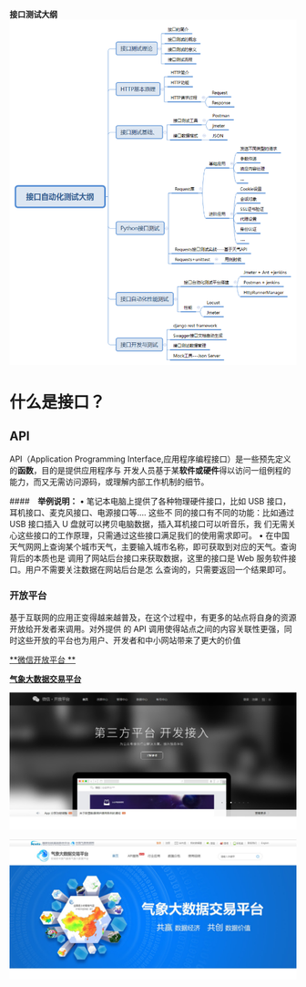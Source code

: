 


**接口测试大纲**
![](/assets/接口自动化测试大纲.png)








# 什么是接口？

## API



API（Application Programming Interface,应用程序编程接口）是一些预先定义的**函数**，目的是提供应用程序与
开发人员基于某**软件或硬件**得以访问一组例程的能力，而又无需访问源码，或理解内部工作机制的细节。


####　**举例说明：**
•  笔记本电脑上提供了各种物理硬件接口，比如 USB 接口，耳机接口、麦克风接口、电源接口等.... 这些不
同的接口有不同的功能：比如通过 USB 接口插入 U 盘就可以拷贝电脑数据，插入耳机接口可以听音乐，我
们无需关心这些接口的工作原理，只需通过这些接口满足我们的使用需求即可。
•  在中国天气网网上查询某个城市天气，主要输入城市名称，即可获取到对应的天气。查询背后的本质也是
调用了网站后台接口来获取数据，这里的接口是 Web 服务软件接口。用户不需要关注数据在网站后台是怎
么查询的，只需要返回一个结果即可。


### **开放平台**
基于互联网的应用正变得越来越普及，在这个过程中，有更多的站点将自身的资源开放给开发者来调用。对外提供
的 API 调用使得站点之间的内容关联性更强，同时这些开放的平台也为用户、开发者和中小网站带来了更大的价值


[**微信开放平台 **](https://open.weixin.qq.com/)

[**气象大数据交易平台**](http://data.cma.cn/Market/index.html)





![](/assets/微信开放平台.jpg)

![](/assets/气象.jpg)